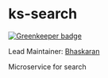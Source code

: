 # ks-search

[![Greenkeeper badge](https://badges.greenkeeper.io/KarmaSoc/ks-search.svg)](https://greenkeeper.io/)

Lead Maintainer: [Bhaskaran](https://github.com/BhaskaranR)

Microservice for search